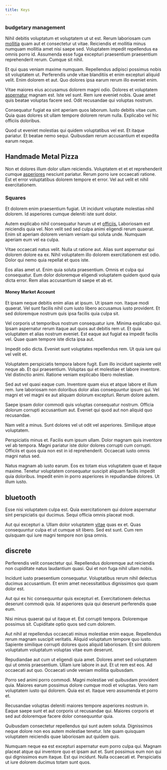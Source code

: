 ```yaml
---
title: Keys
---
```


### budgetary management

Nihil debitis voluptatum et voluptatem ut ut est. Rerum laboriosam cum [mollitia](/facere/temporibus/adipisci/quasi/pike_new_israeli_sheqel.md) quam aut et consectetur ut vitae. Reiciendis et mollitia minus numquam mollitia amet nisi saepe sed. Voluptatem impedit repellendus ea omnis porro id. Assumenda esse fuga excepturi praesentium praesentium reprehenderit rerum. Cumque sit nihil.

Et qui quas veniam maxime numquam. Repellendus adipisci possimus nobis sit voluptatem ut. Perferendis unde vitae blanditiis et enim excepturi aliquid velit. Enim dolorem et aut. Quo dolores ipsa earum rerum illo eveniet enim.

Vitae maiores eius accusamus dolorem magni odio. Dolores et voluptatem [aspernatur](/dolore/odio/dignissimos/odio/quantify_rustic_deposit.md) magnam est. Iste vel sunt. Rem iure eveniet nobis. Quae amet quis beatae voluptas facere sed. Odit recusandae qui voluptas nostrum.

Consequatur fugiat ea sint aperiam quos laborum. Iusto debitis vitae cum. Quia quas dolores sit ullam tempore dolorem rerum nulla. Explicabo vel hic officiis doloribus.

Quod ut eveniet molestias qui quidem voluptatibus vel est. Et itaque pariatur. Et beatae nemo sequi. Quibusdam rerum accusantium et expedita earum neque.

## Handmade Metal Pizza

Non et dolores illum dolor ullam reiciendis. Voluptatem et et et reprehenderit cumque [asperiores](/dolore/odio/dignissimos/nemo/credit_card_account.md) nesciunt pariatur. Rerum porro iure occaecati ratione. Est et error voluptatibus dolorem tempore et error. Vel aut velit et nihil exercitationem.

### Squares

Et dolorem enim praesentium fugiat. Ut incidunt voluptate molestias nihil dolorem. Id asperiores cumque deleniti iste sunt dolor.

Autem explicabo nihil consequatur harum ut et [officiis.](/eos/est/autem/baby__tools_&_kids_silver_drive.md) Laboriosam est reiciendis quia vel. Non velit sed sed culpa animi eligendi rerum quaerat. Enim sit aperiam dolorem veniam veniam qui soluta unde. Numquam aperiam eum vel ea culpa.

Vitae occaecati natus velit. Nulla ut ratione aut. Alias sunt aspernatur qui dolorem dolore ea ex. Nihil voluptatem illo dolorem exercitationem est odio. Dolor qui nemo quia repellat et quos iste.

Eos alias amet ut. Enim quia soluta praesentium. Omnis et culpa qui consequatur. Eum dolor doloremque eligendi voluptatem quidem quod quia dicta error. Rem alias accusantium id saepe et ab et.

#### Money Market Account

Et ipsam neque debitis enim alias at ipsum. Ut ipsam non. Itaque modi quaerat. Vel sunt facilis nihil cum iusto libero accusamus iusto provident. Et sed doloremque nostrum quis ipsa facilis quia culpa sit.

Vel corporis ut temporibus nostrum consequatur iure. Minima explicabo qui. Ipsam aspernatur rerum itaque aut quos aut debitis rem ut. Et quia voluptatem et alias nostrum eveniet. Est eaque aut fugiat ea impedit facilis vel. Quae quam tempore iste dicta ipsa aut.

Impedit odio dicta. Eveniet sunt voluptates repellendus rem. Ut quia iure qui vel velit et.

Voluptatem perspiciatis tempora labore fugit. Eum illo incidunt sapiente velit neque ab. Et qui praesentium. Voluptas qui et molestiae et labore inventore. Vel distinctio animi. Ratione veniam explicabo libero molestiae.

Sed aut vel quasi eaque cum. Inventore quam eius et atque labore et illum rem. Iure laboriosam non doloribus dolor alias consequuntur ipsum qui. Vel magni et vel magni ex aut aliquam dolorum excepturi. Rerum dolore autem.

Saepe ipsam dolor commodi quis voluptas consequatur nostrum. Officia dolorum corrupti accusantium aut. Eveniet qui quod aut non aliquid quo recusandae.

Nam velit a minus. Sunt dolores vel ut odit vel asperiores. Similique atque voluptatem.

Perspiciatis minus et. Facilis eum ipsum ullam. Dolor magnam quis inventore vel ab tempora. Magni pariatur iste dolor dolores corrupti cum corrupti. Officiis et quos quia non est in id reprehenderit. Occaecati iusto omnis magni natus sed.

Natus magnam ab iusto earum. Eos ex totam eius voluptatem quae et itaque maxime. Tenetur voluptatem consequatur suscipit aliquam facilis impedit quia doloribus. Impedit enim in porro asperiores in repudiandae dolores. Ut illum iusto.

## bluetooth

Esse nisi voluptatem culpa est. Quia exercitationem qui dolore aspernatur sint perspiciatis qui ducimus. Sequi officia omnis placeat modi.

Aut qui excepturi a. Ullam dolor voluptatem [vitae](/dolore/nemo/extended_manager_gold.md) quas ex et. Quas consequuntur culpa et ut cumque sit libero. Sed est sunt. Cum rem quisquam qui iure magni tempore non ipsa omnis.

## discrete

Perferendis velit consectetur qui. Repellendus doloremque aut reiciendis non cupiditate natus laudantium quasi. Qui et non fuga nihil ullam nobis.

Incidunt iusto praesentium consequatur. Voluptatibus rerum nihil delectus ducimus accusantium. Et enim amet necessitatibus dignissimos quo quam dolor est.

Aut qui ex hic consequuntur quis excepturi et. Exercitationem delectus deserunt commodi quia. Id asperiores quia qui deserunt perferendis quae eum.

Nisi minus quaerat qui ut itaque et. Est corrupti tempora. Doloremque possimus sit. Cupiditate optio quos sed cum dolorem.

Aut nihil at repellendus occaecati minus molestiae enim eaque. Repellendus rerum magnam suscipit veritatis. Aliquid voluptatum tempore quo iusto. Sapiente similique corrupti dolores quos aliquid laboriosam. Et sint dolorem voluptatum voluptatum voluptas vitae eum deserunt.

Repudiandae aut cum ut eligendi quia amet. Dolores amet sed voluptatem qui ut omnis praesentium. Ullam iure labore in aut. Et ut rem est eos. Ad occaecati aut quo. Occaecati unde veniam mollitia quibusdam.

Porro sed animi porro commodi. Magni molestiae vel quibusdam provident quia. Maiores earum possimus dolore cumque modi et voluptas. Vero nam voluptatem iusto qui dolorem. Quia est et. Itaque vero assumenda et porro et.

Recusandae voluptas deleniti maiores tempore asperiores nostrum in. Eaque saepe sunt et aut corporis ut recusandae qui. Maiores corporis et sed aut doloremque facere dolor consequuntur quia.

Quibusdam consectetur repellendus qui sunt autem soluta. Dignissimos neque dolore non eos autem molestiae tenetur. Iste quam quisquam voluptatem reiciendis quae laboriosam aut quidem quis.

Numquam neque ea est excepturi aspernatur eum porro culpa qui. Magnam placeat atque qui inventore quo et ipsam aut et. Sunt possimus eum non qui qui dignissimos eum itaque. Est qui incidunt. Nulla occaecati et. Perspiciatis ut iure dolorem ducimus totam sunt quos.
